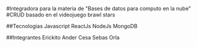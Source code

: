 #Integradora para la materia de "Bases de datos para computo en la nube"
#CRUD basado en el videojuego brawl stars

##Tecnologias
Javascript
ReactJs
NodeJs
MongoDB

##Integrantes
Erickito
Ander
Cesa
Sebas
Orla
